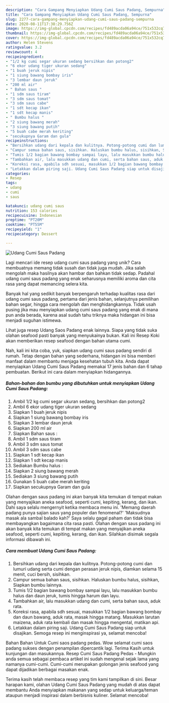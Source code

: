 ```yaml
---
description: "Cara Gampang Menyiapkan Udang Cumi Saus Padang, Sempurna"
title: "Cara Gampang Menyiapkan Udang Cumi Saus Padang, Sempurna"
slug: 2277-cara-gampang-menyiapkan-udang-cumi-saus-padang-sempurna
date: 2020-08-11T17:38:29.756Z
image: https://img-global.cpcdn.com/recipes/fd489acda06a94ce/751x532cq70/udang-cumi-saus-padang-foto-resep-utama.jpg
thumbnail: https://img-global.cpcdn.com/recipes/fd489acda06a94ce/751x532cq70/udang-cumi-saus-padang-foto-resep-utama.jpg
cover: https://img-global.cpcdn.com/recipes/fd489acda06a94ce/751x532cq70/udang-cumi-saus-padang-foto-resep-utama.jpg
author: Helen Stevens
ratingvalue: 3.2
reviewcount: 4
recipeingredient:
- "1/2 kg cumi segar ukuran sedang bersihkan dan potong2"
- "6 ekor udang tiger ukuran sedang"
- "1 buah jeruk nipis"
- "1 siung bawang bombay iris"
- "3 lembar daun jeruk"
- "200 ml air"
- " Bahan saus "
- "1 sdm saus tiram"
- "3 sdm saus tomat"
- "3 sdm saus cabe"
- "1 sdt kecap ikan"
- "1 sdt kecap manis"
- " Bumbu halus "
- "2 siung bawang merah"
- "3 siung bawang putih"
- "5 buah cabe merah keriting"
- "secukupnya Garam dan gula"
recipeinstructions:
- "Bersihkan udang dari kepala dan kulitnya. Potong-potong cumi dan lumuri udang serta cumi dengan perasan jeruk nipis, diamkan selama 15 menit, cuci bersih, sisihkan."
- "Campur semua bahan saus, sisihkan. Haluskan bumbu halus, sisihkan, Siapkan bumbu lainnya."
- "Tumis 1/2 bagian bawang bombay sampai layu, lalu masukkan bumbu halus dan daun jeruk, tumis hingga harum dan layu."
- "Tambahkan air, lalu masukkan udang dan cumi, serta bahan saus, aduk rata."
- "Koreksi rasa, apabila sdh sesuai, masukkan 1/2 bagian bawang bombay dan daun bawang, aduk rata, masak hingga matang. Masukkan larutan maizena, aduk rata kembali dan masak hingga mengental, matikan api."
- "Letakkan dalam piring saji. Udang Cumi Saus Padang siap untuk disajikan. Semoga resep ini menginspirasi ya, selamat mencoba!"
categories:
- Resep
tags:
- udang
- cumi
- saus

katakunci: udang cumi saus 
nutrition: 153 calories
recipecuisine: Indonesian
preptime: "PT20M"
cooktime: "PT55M"
recipeyield: "1"
recipecategory: Dessert

---
```



![Udang Cumi Saus Padang](https://img-global.cpcdn.com/recipes/fd489acda06a94ce/751x532cq70/udang-cumi-saus-padang-foto-resep-utama.jpg)

Lagi mencari ide resep udang cumi saus padang yang unik? Cara membuatnya memang tidak susah dan tidak juga mudah. Jika salah mengolah maka hasilnya akan hambar dan bahkan tidak sedap. Padahal udang cumi saus padang yang enak seharusnya memiliki aroma dan cita rasa yang dapat memancing selera kita.

Banyak hal yang sedikit banyak berpengaruh terhadap kualitas rasa dari udang cumi saus padang, pertama dari jenis bahan, selanjutnya pemilihan bahan segar, hingga cara mengolah dan menghidangkannya. Tidak usah pusing jika mau menyiapkan udang cumi saus padang yang enak di mana pun anda berada, karena asal sudah tahu triknya maka hidangan ini bisa menjadi suguhan istimewa.

Lihat juga resep Udang Saos Padang enak lainnya. Siapa yang tidak suka olahan seafood pasti banyak yang menyukainya bukan. Kali ini Resep Koki akan memberikan resep seafood dengan bahan utama cumi.


Nah, kali ini kita coba, yuk, siapkan udang cumi saus padang sendiri di rumah. Tetap dengan bahan yang sederhana, hidangan ini bisa memberi manfaat dalam membantu menjaga kesehatan tubuh kita. Anda dapat menyiapkan Udang Cumi Saus Padang memakai 17 jenis bahan dan 6 tahap pembuatan. Berikut ini cara dalam menyiapkan hidangannya.

<!--inarticleads1-->

##### Bahan-bahan dan bumbu yang dibutuhkan untuk menyiapkan Udang Cumi Saus Padang:

1. Ambil 1/2 kg cumi segar ukuran sedang, bersihkan dan potong2
1. Ambil 6 ekor udang tiger ukuran sedang
1. Siapkan 1 buah jeruk nipis
1. Siapkan 1 siung bawang bombay iris
1. Siapkan 3 lembar daun jeruk
1. Siapkan 200 ml air
1. Siapkan  Bahan saus :
1. Ambil 1 sdm saus tiram
1. Ambil 3 sdm saus tomat
1. Ambil 3 sdm saus cabe
1. Siapkan 1 sdt kecap ikan
1. Siapkan 1 sdt kecap manis
1. Sediakan  Bumbu halus :
1. Siapkan 2 siung bawang merah
1. Sediakan 3 siung bawang putih
1. Gunakan 5 buah cabe merah keriting
1. Siapkan secukupnya Garam dan gula


Olahan dengan saus padang ini akan banyak kita temukan di tempat makan yang menyajikan aneka seafood, seperti cumi, kepiting, kerang, dan ikan. Dahi saya selalu mengernyit ketika membaca menu ini. &#39;Memang daerah padang punya sajian saus yang populer dan fenomenal?&#39; &#39;Maksudnya masak ala sambal balado kah?&#39; Saya selalu gagal paham dan tidak bisa membayangkan bagaimana cita rasa pasti. Olahan dengan saus padang ini akan banyak kita temukan di tempat makan yang menyajikan aneka seafood, seperti cumi, kepiting, kerang, dan ikan. Silahkan disimak segala informasi dibawah ini. 

<!--inarticleads2-->

##### Cara membuat Udang Cumi Saus Padang:

1. Bersihkan udang dari kepala dan kulitnya. Potong-potong cumi dan lumuri udang serta cumi dengan perasan jeruk nipis, diamkan selama 15 menit, cuci bersih, sisihkan.
1. Campur semua bahan saus, sisihkan. Haluskan bumbu halus, sisihkan, Siapkan bumbu lainnya.
1. Tumis 1/2 bagian bawang bombay sampai layu, lalu masukkan bumbu halus dan daun jeruk, tumis hingga harum dan layu.
1. Tambahkan air, lalu masukkan udang dan cumi, serta bahan saus, aduk rata.
1. Koreksi rasa, apabila sdh sesuai, masukkan 1/2 bagian bawang bombay dan daun bawang, aduk rata, masak hingga matang. Masukkan larutan maizena, aduk rata kembali dan masak hingga mengental, matikan api.
1. Letakkan dalam piring saji. Udang Cumi Saus Padang siap untuk disajikan. Semoga resep ini menginspirasi ya, selamat mencoba!


Bahan Bahan Untuk Cumi saos padang pedas. Wow selamat cumi saos padang sukses dengan penampilan dipercantik lagi. Terima Kasih untuk kunjungan dan masukannya. Resep Cumi Saus Padang Pedas - Mungkin anda semua sebagai pembaca artikel ini sudah mengenal sejak lama yang namanya cumi-cumi. Cumi-cumi merupakan golongan jenis seafood yang dapat dijadikan berbagai masakan enak. 

Terima kasih telah membaca resep yang tim kami tampilkan di sini. Besar harapan kami, olahan Udang Cumi Saus Padang yang mudah di atas dapat membantu Anda menyiapkan makanan yang sedap untuk keluarga/teman ataupun menjadi inspirasi dalam berbisnis kuliner. Selamat mencoba!
